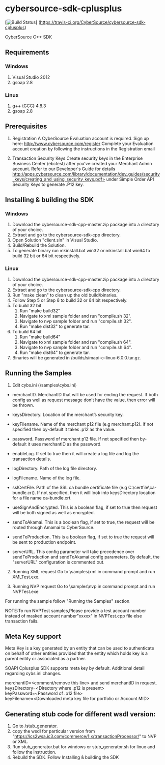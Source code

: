# cybersource-sdk-cplusplus

[![Build Status](https://travis-ci.org/CyberSource/cybersource-sdk-cplusplus.svg?branch=master)]
(https://travis-ci.org/CyberSource/cybersource-sdk-cplusplus)

CyberSource C++ SDK

## Requirements

### Windows

1. Visual Studio 2012
2. gsoap 2.8

### Linux

1. g++ (GCC) 4.8.3
2. gsoap 2.8

## Prerequisites
1. Registration
A CyberSource Evaluation account is required. Sign up here:  http://www.cybersource.com/register
Complete your Evaluation account creation by following the instructions in the Registration email

2. Transaction Security Keys
Create security keys in the Enterprise Business Center (ebctest) after you've created your Merchant Admin account.
Refer to our Developer's Guide for details http://apps.cybersource.com/library/documentation/dev_guides/security_keys/creating_and_using_security_keys.pdf> under Simple Order API Security Keys to generate .P12 key.

## Installing & building the SDK

### Windows
1. Download the cybersource-sdk-cpp-master.zip package into a directory of your choice.
2. Extract and go to the cybersource-sdk-cpp directory.
3. Open Solution "client.sln" in Visual Studio.
4. Build/Rebuild the Solution.
5. To generate binary run mkinstall.bat win32 or mkinstall.bat win64 to build 32 bit or 64 bit respectively.
 
### Linux
1. Download the cybersource-sdk-cpp-master.zip package into a directory of your choice.
2. Extract and go to the cybersource-sdk-cpp directory.
3. Run "make clean" to clean up the old build/binaries. <br>
4. Follow Step 5 or Step 6 to build 32 or 64 bit respectively.
5. To build 32 bit
   1. Run "make build32"
   2. Navigate to xml sample folder and run "compile.sh 32".
   3. Navigate to nvp sample folder and run "compile.sh 32".
   4. Run "make dist32" to generate tar.<br>
6. To build 64 bit
   1. Run "make build64"
   2. Navigate to xml sample folder and run "compile.sh 64".
   3. Navigate to nvp sample folder and run "compile.sh 64".
   4. Run "make dist64" to generate tar.
7. Binaries will be generated in /builds/simapi-c-linux-6.0.0.tar.gz.

## Running the Samples
1. Edit cybs.ini (\samples\cybs.ini)

* merchantID. MerchantID that will be used for ending the request. If both config as well as request message don’t have the value, then error will be thrown.

* keysDirectory. Location of the merchant’s security key.

* keyFilename. Name of the merchant p12 file (e.g merchant.p12). If not specified then by-default it takes <merchantID>.p12 as the value.

* password. Password of merchant p12 file. If not specified then by-default it uses merchantID as the password.

* enableLog. If set to true then it will create a log file and log the transaction details.

* logDirectory. Path of the log file directory.

* logFilename. Name of the log file.

* sslCertFile. Path of the SSL ca bundle certificate file (e.g C:\certfile\ca-bundle.crt). If not specified, then it will look into keysDirectory location for a file name ca-bundle.crt.

* useSignAndEncrypted. This is a boolean flag, if set to true then request will be both signed as well as encrypted.

* sendToAkamai. This is a boolean flag, if set to true, the request will be routed through Amamai to CyberSource.

* sendToProduction. This is a boolean flag, if set to true the request will be sent to production endpoint.

* serverURL. This config parameter will take precedence over sendToProduction and sendToAkamai config parameters. By default, the "serverURL" configuration is commented out.
 
2. Running XML request
Go to \samples\xml in command prompt and run XMLTest.exe.

3. Running NVP request
Go to \samples\nvp in command prompt and run NVPTest.exe

For running the sample follow "Running the Samples" section.

NOTE:To run NVPTest samples,Please provide a test account number instead of masked account number"xxxxx" in NVPTest.cpp file else transaction fails.

## Meta Key support
Meta Key is a key generated by an entity that can be used to authenticate on behalf of other entities provided that the entity which holds key is a parent entity or associated as a partner.

SOAPI Cplusplus SDK supports meta key by default. Additional detail regarding cybs.ini changes.

merchantID=<comment/remove this line> and send merchantID in request. <br>
keysDirectory=\<Directory where .p12 is present><br>
keyPassword=\<Password of .p12 file><br>
keyFilename=\<Downloaded meta key file for portfolio or Account MID><br>

## Generating stub code for different wsdl version:
1. Go to /stub_generator.
2. copy the wsdl for particular version from "https://ics2wsa.ic3.com/commerce/1.x/transactionProcessor/" to NVP or XML.
3. Run stub_generator.bat for windows or stub_generator.sh for linux and follow the instruction.
4. Rebuild the SDK. Follow Installing & building the SDK


